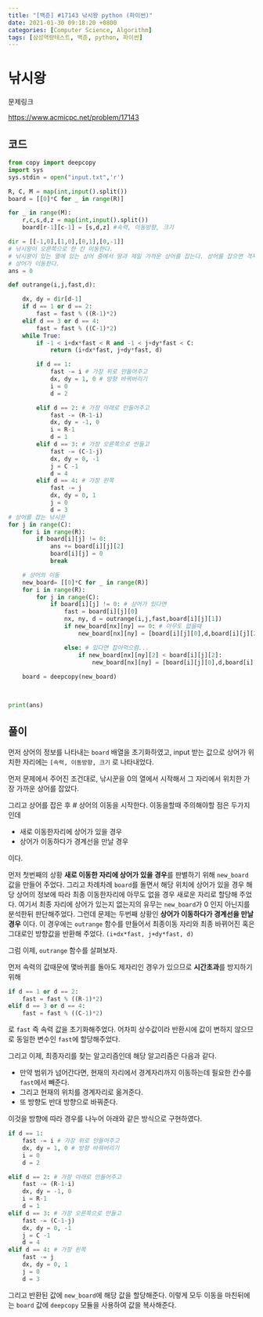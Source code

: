 ```yaml
---
title: "[백준] #17143 낚시왕 python (파이썬)"
date: 2021-01-30 09:18:20 +0800
categories: [Computer Science, Algorithm]
tags: [삼성역량테스트, 백준, python, 파이썬]  
---
```


# 낚시왕

문제링크

https://www.acmicpc.net/problem/17143

## 코드

```python
from copy import deepcopy
import sys
sys.stdin = open("input.txt",'r')

R, C, M = map(int,input().split())
board = [[0]*C for _ in range(R)]

for _ in range(M):
    r,c,s,d,z = map(int,input().split())
    board[r-1][c-1] = [s,d,z] #속력, 이동방향, 크기

dir = [[-1,0],[1,0],[0,1],[0,-1]]
# 낚시왕이 오른쪽으로 한 칸 이동한다.
# 낚시왕이 있는 열에 있는 상어 중에서 땅과 제일 가까운 상어를 잡는다. 상어를 잡으면 격자판에서 잡은 상어가 사라진다.
# 상어가 이동한다.
ans = 0

def outrange(i,j,fast,d):

    dx, dy = dir[d-1]
    if d == 1 or d == 2:
        fast = fast % ((R-1)*2)
    elif d == 3 or d == 4:
        fast = fast % ((C-1)*2)
    while True:
        if -1 < i+dx*fast < R and -1 < j+dy*fast < C:
            return (i+dx*fast, j+dy*fast, d)

        if d == 1:
            fast -= i # 가장 위로 만들어주고
            dx, dy = 1, 0 # 방향 바꿔버리기
            i = 0
            d = 2

        elif d == 2: # 가장 아래로 만들어주고
            fast -= (R-1-i) 
            dx, dy = -1, 0
            i = R-1
            d = 1
        elif d == 3: # 가장 오른쪽으로 만들고
            fast -= (C-1-j)
            dx, dy = 0, -1
            j = C -1
            d = 4
        elif d == 4: # 가장 왼쪽
            fast -= j
            dx, dy = 0, 1
            j = 0
            d = 3
# 상어를 잡는 낚시꾼
for j in range(C):
    for i in range(R):
        if board[i][j] != 0:
            ans += board[i][j][2]
            board[i][j] = 0
            break

    # 상어의 이동
    new_board= [[0]*C for _ in range(R)]
    for i in range(R):
        for j in range(C):
            if board[i][j] != 0: # 상어가 있다면
                fast = board[i][j][0]
                nx, ny, d = outrange(i,j,fast,board[i][j][1])
                if new_board[nx][ny] == 0: # 아무도 없을때
                    new_board[nx][ny] = [board[i][j][0],d,board[i][j][2]]

                else: # 있다면 잡아먹으렴...
                    if new_board[nx][ny][2] < board[i][j][2]:
                        new_board[nx][ny] = [board[i][j][0],d,board[i][j][2]]
                            
    board = deepcopy(new_board)

                                        

print(ans)
```

## 풀이

먼저 상어의 정보를 나타내는 `board` 배열을 초기화하였고, input 받는 값으로 상어가 위치한 자리에는 `[속력, 이동방향, 크기` 로 나타내었다.

먼저 문제에서 주어진 조건대로, 낚시꾼을 0의 열에서 시작해서 그 자리에서 위치한 가장 가까운 상어를 잡았다.

그리고 상어를 잡은 후 # 상어의 이동을 시작한다. 이동을할때 주의해야할 점은 두가지인데

- 새로 이동한자리에 상어가 있을 경우
- 상어가 이동하다가 경계선을 만날 경우

이다.

먼저 첫번째의 상황 **새로 이동한 자리에 상어가 있을 경우**를 판별하기 위해 `new_board` 값을 만들어 주었다. 그리고 차례차례 `board`를 돌면서 해당 위치에 상어가 있을 경우 해당 상어의 정보에 따라 최종 이동한자리에 아무도 없을 경우 새로운 자리로 할당해 주었다. 여기서 최종 자리에 상어가 있는지 없는지의 유무는 `new_board`가 0 인지 아닌지를 분석한뒤 판단해주었다. 그런데 문제는 두번째 상황인 **상어가 이동하다가 경계선을 만날 경우** 이다. 이 경우에는 `outrange` 함수를 만들어서 최종이동 자리와 최종 바뀌어진 혹은 그대로인 방향값을 반환해 주었다. `(i+dx*fast, j+dy*fast, d)`

그럼 이제, `outrange` 함수를 살펴보자.

먼저 속력의 값때문에 몇바퀴를 돌아도 제자리인 경우가 있으므로 **시간초과**를 방지하기 위해

```python
if d == 1 or d == 2:
	fast = fast % ((R-1)*2)
elif d == 3 or d == 4:
	fast = fast % ((C-1)*2)
```

로 `fast` 즉 속력 값을 초기화해주었다. 어차피 상수값이라 반환시에 값이 변하지 않으므로 동일한 변수인 `fast`에 할당해주었다.

그리고 이제, 최종자리를 찾는 알고리즘인데 해당 알고리즘은 다음과 같다.

- 만약 범위가 넘어간다면, 현재의 자리에서 경계자리까지 이동하는데 필요한 칸수를 `fast`에서 빼준다.
- 그리고 현재의 위치를 경계자리로 옮겨준다.
- 또 방향도 반대 방향으로 바꿔준다.

이것을 방향에 따라 경우를 나누어 아래와 같은 방식으로 구현하였다.

```python
if d == 1:
    fast -= i # 가장 위로 만들어주고
    dx, dy = 1, 0 # 방향 바꿔버리기
    i = 0
    d = 2

elif d == 2: # 가장 아래로 만들어주고
    fast -= (R-1-i) 
    dx, dy = -1, 0
    i = R-1
    d = 1
elif d == 3: # 가장 오른쪽으로 만들고
    fast -= (C-1-j)
    dx, dy = 0, -1
    j = C -1
    d = 4
elif d == 4: # 가장 왼쪽
    fast -= j
    dx, dy = 0, 1
    j = 0
    d = 3
```

그리고 반환된 값에 `new_board`에 해당 값을 할당해준다. 이렇게 모두 이동을 마친뒤에는 `board` 값에 `deepcopy` 모듈을 사용하여 값을 복사해준다.